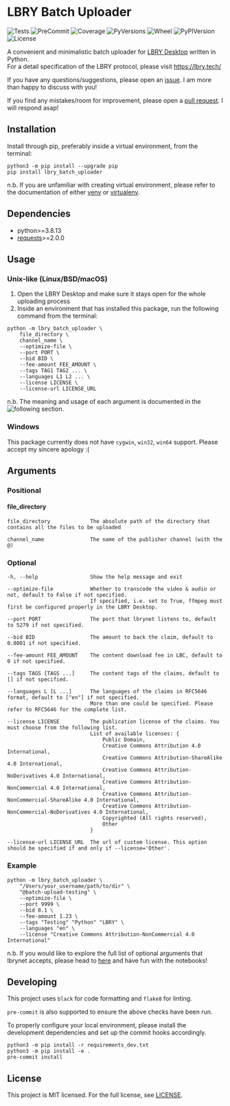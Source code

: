 # LBRY Batch Uploader

![Tests](https://github.com/thk-cheng/lbry_batch_uploader/actions/workflows/workflow.yml/badge.svg)
![PreCommit](https://github.com/thk-cheng/lbry_batch_uploader/actions/workflows/pre-commit.yaml/badge.svg)
![Coverage](https://img.shields.io/codecov/c/gh/thk-cheng/lbry_batch_uploader)
![PyVersions](https://img.shields.io/pypi/pyversions/lbry-batch-uploader)
![Wheel](https://img.shields.io/pypi/wheel/lbry-batch-uploader)
![PyPIVersion](https://img.shields.io/pypi/v/lbry-batch-uploader)
![License](https://img.shields.io/github/license/thk-cheng/lbry_batch_uploader)

A convenient and minimalistic batch uploader for [LBRY Desktop](https://lbry.com/get) written in Python.\
For a detail specification of the LBRY protocol, please visit https://lbry.tech/

If you have any questions/suggestions, please open an [issue](https://github.com/thk-cheng/lbry_batch_uploader/issues). I am more than happy to discuss with you!

If you find any mistakes/room for improvement, please open a [pull request](https://github.com/thk-cheng/lbry_batch_uploader/pulls). I will respond asap!

## Installation

Install through pip, preferably inside a virtual environment, from the terminal:

```shell
python3 -m pip install --upgrade pip
pip install lbry_batch_uploader
```

n.b. If you are unfamiliar with creating virtual environment, please refer to the documentation of either [venv](https://docs.python.org/3/library/venv.html) or [virtualenv](https://virtualenv.pypa.io/en/latest/).

## Dependencies

- python>=3.8.13
- [requests](https://docs.python-requests.org/en/latest/)>=2.0.0

## Usage

### Unix-like (Linux/BSD/macOS)

1. Open the LBRY Desktop and make sure it stays open for the whole uploading process
2. Inside an environment that has installed this package, run the following command from the terminal:
```shell
python -m lbry_batch_uploader \
    file_directory \
    channel_name \
    --optimize-file \
    --port PORT \
    --bid BID \
    --fee-amount FEE_AMOUNT \
    --tags TAG1 TAG2 ... \
    --languages L1 L2 ... \
    --license LICENSE \
    --license-url LICENSE_URL
```

n.b. The meaning and usage of each argument is documented in the ![following section](#arguments).

### Windows

This package currently does not have ``cygwin``, ``win32``, ``win64`` support. Please accept my sincere apology :(

## Arguments

### Positional

#### file_directory

```
file_directory             The absolute path of the directory that contains all the files to be uploaded

channel_name               The name of the publisher channel (with the @)
```

### Optional

```
-h, --help                 Show the help message and exit

--optimize-file            Whether to transcode the video & audio or not, default to False if not specified.
                           If specified, i.e. set to True, ffmpeg must first be configured properly in the LBRY Desktop.

--port PORT                The port that lbrynet listens to, default to 5279 if not specified.

--bid BID                  The amount to back the claim, default to 0.0001 if not specified.

--fee-amount FEE_AMOUNT    The content download fee in LBC, default to 0 if not specified.

--tags TAGS [TAGS ...]     The content tags of the claims, default to [] if not specified.

--languages L [L ...]      The languages of the claims in RFC5646 format, default to ["en"] if not specified.
                           More than one could be specified. Please refer to RFC5646 for the complete list.

--license LICENSE          The publication license of the claims. You must choose from the following list.
                           List of available licenses: {
                               Public Domain,
                               Creative Commons Attribution 4.0 International,
                               Creative Commons Attribution-ShareAlike 4.0 International,
                               Creative Commons Attribution-NoDerivatives 4.0 International,
                               Creative Commons Attribution-NonCommercial 4.0 International,
                               Creative Commons Attribution-NonCommercial-ShareAlike 4.0 International,
                               Creative Commons Attribution-NonCommercial-NoDerivatives 4.0 International,
                               Copyrighted (All rights reserved),
                               Other
                           }

--license-url LICENSE_URL  The url of custom license. This option should be specified if and only if --license='Other'.
```

### Example

```shell
python -m lbry_batch_uploader \
    "/Users/your_username/path/to/dir" \
    "@batch-upload-testing" \
    --optimize-file \
    --port 9999 \
    --bid 0.1 \
    --fee-amount 1.23 \
    --tags "Testing" "Python" "LBRY" \
    --languages "en" \
    --license "Creative Commons Attribution-NonCommercial 4.0 International"
```

n.b. If you would like to explore the full list of optional arguments that lbrynet accepts, please head to [here](https://github.com/thk-cheng/lbry_batch_uploader/tree/main/notebooks) and have fun with the notebooks!

## Developing

This project uses ``black`` for code formatting and ``flake8`` for linting.

``pre-commit`` is also supported to ensure the above checks have been run.

To properly configure your local environment, please install the development dependencies and set up the commit hooks accordingly.

```shell
python3 -m pip install -r requirements_dev.txt
python3 -m pip install -e .
pre-commit install
```

## License

This project is MIT licensed. For the full license, see [LICENSE](LICENSE).
